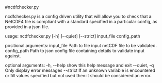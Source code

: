 #ncdfchecker.py

ncdfchecker.py is a config driven utility that will allow you to check that a
NetCDF4 file is compliant with a standard specified in a particular config, as
provided in a json file.

usage: ncdfchecker.py [-h] [--quiet] [--strict] input_file config_path

positional arguments:
  input_file   Path to file input netCDF file to be validated.
  config_path  Path to json config file containing details to validate input
               against.

optional arguments:
  -h, --help   show this help message and exit
  --quiet, -q  Only display error messages
  --strict     If an unknown variable is encountered or fill values specified
               but not used then it should be considered an error.

